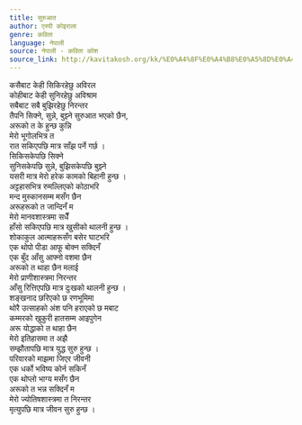 ```yaml
---
title: सुरुआत
author: एस्पी कोइराला
genre: कविता
language: नेपाली
source: नेपाली - कविता कोश
source_link: http://kavitakosh.org/kk/%E0%A4%8F%E0%A4%B8%E0%A5%8D%E0%A4%AA%E0%A5%80_%E0%A4%95%E0%A5%8B%E0%A4%87%E0%A4%B0%E0%A4%BE%E0%A4%B2%E0%A4%BE
---
```


कसैबाट केही सिकिरहेछु अविरल  
कोहीबाट केही सुनिरहेछु अविश्राम  
सबैबाट सबै बुझिरहेछु निरन्तर  
तैपनि सिक्ने, सुन्ने, बुझ्ने सुरुआत भएको छैन,  
अरूको त के हुन्छ कुन्नि  
मेरो भूगोलभित्र त  
रात सकिएपछि मात्र साँझ पर्ने गर्छ ।  
सिकिसकेपछि सिक्ने  
सुनिसकेपछि सुन्ने, बुझिसकेपछि बुझ्ने  
यसरी मात्र मेरो हरेक कामको बिहानी हुन्छ ।  
अट्टहासभित्र रुमल्लिएको कोठाभरि  
मन्द मुस्कानसम्म मसँग छैन  
अरूहरूको त जान्दिनँ म  
मेरो मानवशास्त्रमा सधैँ  
हाँसो सकिएपछि मात्र खुसीको थालनी हुन्छ ।  
शोकाकुल आत्माहरूसँग बसेर घाटभरि  
एक थोपो पीडा आफू बोक्न सक्दिनँ  
एक बुँद आँसु आफ्नो वशमा छैन  
अरूको त थाहा छैन मलाई  
मेरो प्राणीशास्त्रमा निरन्तर  
आँसु रित्तिएपछि मात्र दुःखको थालनी हुन्छ ।  
शङ्खनाद छरिएको छ रणभूमिमा  
थोरै उत्साहको अंश पनि हराएको छ मबाट  
कम्मरको खुकुरी हातसम्म आइपुगेन  
अरू योद्धाको त थाहा छैन  
मेरो इतिहासमा त अझै  
सम्झौतापछि मात्र युद्ध सुरु हुन्छ ।  
परिवारको माझमा जिएर जीवनी  
एक धर्को भविष्य कोर्न सकिनँ  
एक थोप्लो भाग्य मसँग छैन  
अरूको त भन्न सक्दिनँ म  
मेरो ज्योतिषशास्त्रमा त निरन्तर  
मृत्युपछि मात्र जीवन सुरु हुन्छ ।
